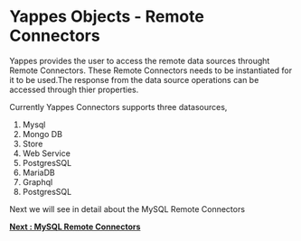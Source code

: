 Yappes Objects - Remote Connectors
==================================

Yappes provides the user to access the remote data sources throught
Remote Connectors. These Remote Connectors needs to be instantiated for
it to be used.The response from the data source operations can be
accessed through thier properties.

Currently Yappes Connectors supports three datasources,

1.  Mysql
2.  Mongo DB
3.  Store
4.  Web Service
5.  PostgresSQL
6.  MariaDB
7.  Graphql
8.  PostgresSQL

Next we will see in detail about the MySQL Remote Connectors 

[**Next  :
MySQL Remote Connectors**](jso_mysql_connect.md)